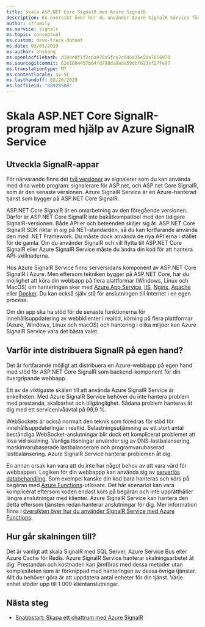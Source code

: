 ```yaml
---
title: Skala ASP.NET Core SignalR med Azure SignalR
description: En översikt över hur du använder Azure SignalR Service för att skala ASP.NET Core SignalR-program.
author: sffamily
ms.service: signalr
ms.topic: conceptual
ms.custom: devx-track-dotnet
ms.date: 03/01/2019
ms.author: zhshang
ms.openlocfilehash: d104e0f1f2c6a978a5fce2c046a36e50a7056970
ms.sourcegitcommit: 62e1884457b64fd798da8ada59dbf623ef27fe97
ms.translationtype: MT
ms.contentlocale: sv-SE
ms.lasthandoff: 08/26/2020
ms.locfileid: "88928508"
---
```

# <a name="scale-aspnet-core-signalr-applications-with-azure-signalr-service"></a>Skala ASP.NET Core SignalR-program med hjälp av Azure SignalR Service

## <a name="developing-signalr-apps"></a>Utveckla SignalR-appar

För närvarande finns det [två versioner](https://docs.microsoft.com/aspnet/core/signalr/version-differences) av signalerer som du kan använda med dina webb program: signalerare för ASP.net, och ASP.net Core SignalR, som är den senaste versionen. Azure SignalR Service är en Azure-hanterad tjänst som bygger på ASP.NET Core SignalR.

ASP.NET Core SignalR är en omarbetning av den föregående versionen. Därför är ASP.NET Core SignalR inte bakåtkompatibel med den tidigare SignalR-versionen. Både API:er och beteenden skiljer sig åt. ASP.NET Core SignalR SDK riktar in sig på NET-standarden, så du kan fortfarande använda den med .NET Framework. Du måste dock använda de nya API:erna i stället för de gamla. Om du använder SignalR och vill flytta till ASP.NET Core SignalR eller Azure SignalR Service måste du ändra din kod för att hantera API-skillnaderna.

Hos Azure SignalR Service finns serversidans komponent av ASP.NET Core SignalR i Azure. Men eftersom tekniken bygger på ASP.NET Core, har du möjlighet att köra din webbapp på flera plattformar (Windows, Linux och MacOS) om hanteringen sker med [Azure App Service](../app-service/overview.md), [IIS](https://docs.microsoft.com/aspnet/core/host-and-deploy/iis/index), [Nginx](https://docs.microsoft.com/aspnet/core/host-and-deploy/linux-nginx), [Apache](https://docs.microsoft.com/aspnet/core/host-and-deploy/linux-apache) eller [Docker](https://docs.microsoft.com/aspnet/core/host-and-deploy/docker/index). Du kan också själv stå för anslutningen till Internet i en egen process.

Om din app ska ha stöd för de senaste funktionerna för innehållsuppdatering av webbklienter i realtid, körning på flera plattformar (Azure, Windows, Linux och macOS) och hantering i olika miljöer kan Azure SignalR Service vara det bästa valet.

## <a name="why-not-deploy-signalr-myself"></a>Varför inte distribuera SignalR på egen hand?

Det är fortfarande möjligt att distribuera en Azure-webbapp på egen hand med stöd för ASP.NET Core SignalR som backend-komponent för din övergripande webbapp.

Ett av de viktigaste skälen till att använda Azure SignalR Service är enkelheten. Med Azure SignalR Service behöver du inte hantera problem med prestanda, skalbarhet och tillgänglighet. Sådana problem hanteras åt dig med ett servicenivåavtal på 99,9 %.

WebSockets är också normalt den teknik som föredras för stöd för innehållsuppdateringar i realtid. Belastningsutjämning av ett stort antal beständiga WebSocket-anslutningar blir dock ett komplicerat problemet att lösa vid skalning. Vanliga lösningar använder sig av DNS-lastbalansering, maskinvarubaserade lastbalanserare och programvarubaserad lastbalansering. Azure SignalR Service hanterar problemen åt dig.

En annan orsak kan vara att du inte har något behov av att vara värd för webbappen. Logiken för din webbappp kan använda sig av [serverlös databehandling](https://azure.microsoft.com/overview/serverless-computing/). Som exempel kanske din kod bara hanteras och körs på begäran med [Azure Functions](https://docs.microsoft.com/azure/azure-functions/)-utlösare. Det här scenariot kan vara komplicerat eftersom koden endast körs på begäran och inte upprätthåller längre anslutningar med klienter. Azure SignalR Service kan hantera den detta eftersom tjänsten redan hanterar anslutningar för dig. Mer information finns i [översikten över hur du använder SignalR Service med Azure Functions](signalr-concept-azure-functions.md).

## <a name="how-does-it-scale"></a>Hur går skalningen till?

Det är vanligt att skala SignalR med SQL Server, Azure Service Bus eller Azure Cache för Redis. Azure SignalR Service hanterar skalningsarbetet åt dig. Prestandan och kostnaden kan jämföras med dessa metoder utan komplexiteten som är förknippad med hanteringen av dessa övriga tjänster. Allt du behöver göra är att uppdatera antal enheter för din tjänst. Varje enhet stöder upp till 1 000 klientanslutningar.

## <a name="next-steps"></a>Nästa steg

* [Snabbstart: Skapa ett chattrum med Azure SignalR](signalr-quickstart-dotnet-core.md)